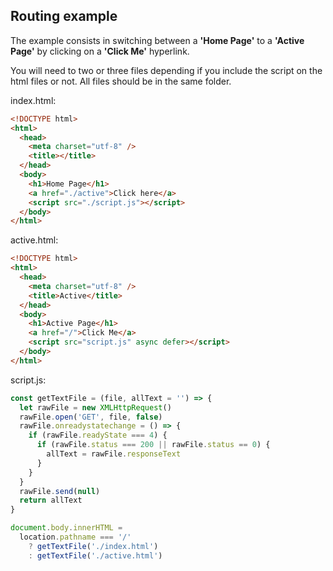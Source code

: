 ## Routing example

The example consists in switching between a **'Home Page'** to a **'Active Page'** by clicking on a **'Click Me'** hyperlink.

You will need to two or three files depending if you include the script on the html files or not. All files should be in the same folder.

index.html:

```html
<!DOCTYPE html>
<html>
  <head>
    <meta charset="utf-8" />
    <title></title>
  </head>
  <body>
    <h1>Home Page</h1>
    <a href="./active">Click here</a>
    <script src="./script.js"></script>
  </body>
</html>
```

active.html:

```html
<!DOCTYPE html>
<html>
  <head>
    <meta charset="utf-8" />
    <title>Active</title>
  </head>
  <body>
    <h1>Active Page</h1>
    <a href="/">Click Me</a>
    <script src="script.js" async defer></script>
  </body>
</html>
```

script.js:

```js
const getTextFile = (file, allText = '') => {
  let rawFile = new XMLHttpRequest()
  rawFile.open('GET', file, false)
  rawFile.onreadystatechange = () => {
    if (rawFile.readyState === 4) {
      if (rawFile.status === 200 || rawFile.status == 0) {
        allText = rawFile.responseText
      }
    }
  }
  rawFile.send(null)
  return allText
}

document.body.innerHTML =
  location.pathname === '/'
    ? getTextFile('./index.html')
    : getTextFile('./active.html')
```
